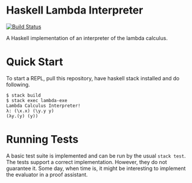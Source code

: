 # Haskell Lambda Interpreter
[![Build Status](https://travis-ci.com/madsbuch/lambda.svg?branch=master)](https://travis-ci.com/madsbuch/lambda)

A Haskell implementation of an interpreter of the lambda
calculus.

# Quick Start
To start a REPL, pull this repository, have haskell stack
installed and do following.

```
$ stack build
$ stack exec lambda-exe
Lambda Calculus Interpreter!
λ: (\x.x) (\y.y y)
(λy.(y) (y))
```

# Running Tests
A basic test suite is implemented  and can be run by
the usual `stack test`. The tests support a correct
implementation. However, they do not guarantee it.
Some day, when time is, it might be interesting to
implement the evaluator in a proof assistant.